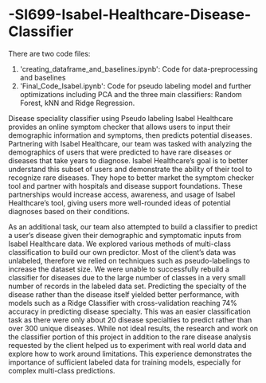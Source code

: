 # -SI699-Isabel-Healthcare-Disease-Classifier
There are two code files: 

1) 'creating_dataframe_and_baselines.ipynb': Code for data-preprocessing and baselines
2) 'Final_Code_Isabel.ipynb': Code for pseudo labeling model and further optimizations including PCA and the three main classifiers: Random Forest, kNN and Ridge Regression.

Disease speciality classifier using Pseudo labeling
Isabel Healthcare provides an online symptom checker that allows users to input their demographic information and symptoms, then predicts potential diseases. Partnering with Isabel Healthcare, our team was tasked with analyzing the demographics of users that were predicted to have rare diseases or diseases that take years to diagnose. Isabel Healthcare’s goal is to better understand this subset of users and demonstrate the ability of their tool to recognize rare diseases. They hope to better market the symptom checker tool and partner with hospitals and disease support foundations. These partnerships would increase access, awareness, and usage of Isabel Healthcare’s tool, giving users more well-rounded ideas of potential diagnoses based on their conditions.


As an additional task, our team also attempted to build a classifier to predict a user’s disease given their demographic and symptomatic inputs from Isabel Healthcare data. We explored various methods of multi-class classification to build our own predictor. Most of the client’s data was unlabeled, therefore we relied on techniques such as pseudo-labelings to increase the dataset size. We were unable to successfully rebuild a classifier for diseases due to the large number of classes in a very small number of records in the labeled data set. Predicting the specialty of the disease rather than the disease itself yielded better performance, with models such as a Ridge Classifier with cross-validation reaching 74% accuracy in predicting disease specialty. This was an easier classification task as there were only about 20 disease specialties to predict rather than over 300 unique diseases. While not ideal results, the research and work on the classifier portion of this project in addition to the rare disease analysis requested by the client helped us to experiment with real world data and explore how to work around limitations. This experience demonstrates the importance of sufficient labeled data for training models, especially for complex multi-class predictions.
